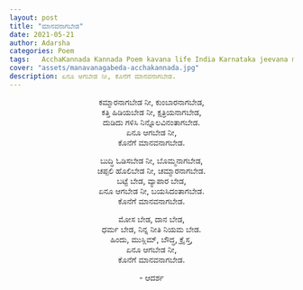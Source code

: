 ```yaml
---
layout: post
title: "ಮಾನವನಾಗಬೇಡ"
date: 2021-05-21
author: Adarsha
categories: Poem
tags:	AcchaKannada Kannada Poem kavana life India Karnataka jeevana maanava dharma humanity samskruti culture
cover: "assets/manavanagabeda-acchakannada.jpg"
description: ಏನೂ ಆಗಬೇಡ ನೀ, ಕೊನೆಗೆ ಮಾನವನಾಗಬೇಡ.
---
```


<p align ="center"> ಕಮ್ಮಾರನಾಗಬೇಡ ನೀ, ಕುಂಬಾರನಾಗಬೇಡ, <br>
ಕತ್ತಿ ಹಿಡಿಯಬೇಡ ನೀ, ಕ್ಷತ್ರಿಯನಾಗಬೇಡ, <br>
ದುಡಿದು ಗಳಿಸಿ ನಿನ್ನೊಲವಿನಂತಾಗಬೇಡ. <br>
ಏನೂ ಆಗಬೇಡ ನೀ, <br>
ಕೊನೆಗೆ ಮಾನವನಾಗಬೇಡ. </p>

<p align ="center"> ಬುದ್ಧಿ ಓಡಿಸಬೇಡ ನೀ, ಬೊಮ್ಮನಾಗಬೇಡ, <br>
ಚಪ್ಪಲಿ ಹೊಲಿಬೇಡ ನೀ, ಚಮ್ಮಾರನಾಗಬೇಡ. <br>
ಬಟ್ಟೆ ಬೇಡ, ವ್ಯಾಪಾರ ಬೇಡ, <br>
ಏನೂ ಆಗಬೇಡ ನೀ, ಬಯಸಿದಂತಾಗಬೇಡ. <br>
ಕೊನೆಗೆ ಮಾನವನಾಗಬೇಡ. </p>

<p align ="center"> ಮೋಸ ಬೇಡ, ದಾನ ಬೇಡ, <br>
ಧರ್ಮ ಬೇಡ, ನಿನ್ನ ನೀತಿ ನಿಯಮ ಬೇಡ. <br>
ಹಿಂದು, ಮುಸ್ಲಿಮ್, ಬೌದ್ಧ, ಕ್ರೈಸ್ತ, <br>
ಏನೂ ಆಗಬೇಡ ನೀ, <br>
ಕೊನೆಗೆ ಮಾನವನಾಗಬೇಡ. </p>

<p align ="center"> - ಆದರ್ಶ</p>
